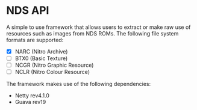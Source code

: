 # NDS API
A simple to use framework that allows users to extract or make raw use of resources such as images from NDS ROMs. The following file system formats are supported:
  - [x] NARC (Nitro Archive)
  - [ ] BTX0 (Basic Texture)
  - [ ] NCGR (Nitro Graphic Resource)
  - [ ] NCLR (Nitro Colour Resource)

The framework makes use of the following dependencies:
  * Netty rev4.1.0
  * Guava rev19
